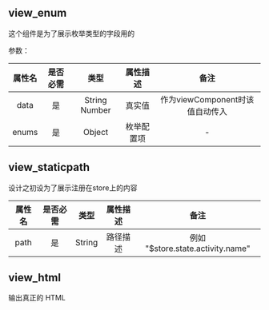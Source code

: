 ## view_enum

这个组件是为了展示枚举类型的字段用的

参数：

| 属性名 | 是否必需  | 类型      | 属性描述 |  备注 |
| :---:  | :--:  | :--: | :-----:  | :--: |
| data   | 是 | String Number | 真实值 | 作为viewComponent时该值自动传入   |
| enums  |  是  | Object    | 枚举配置项 | - |

## view_staticpath

设计之初设为了展示注册在store上的内容

| 属性名 | 是否必需  | 类型      | 属性描述 |  备注 |
| :---:  | :--:  | :--: | :-----:  | :--: |
| path   | 是    | String | 路径描述 | 例如 "$store.state.activity.name" |

## view_html

输出真正的 HTML